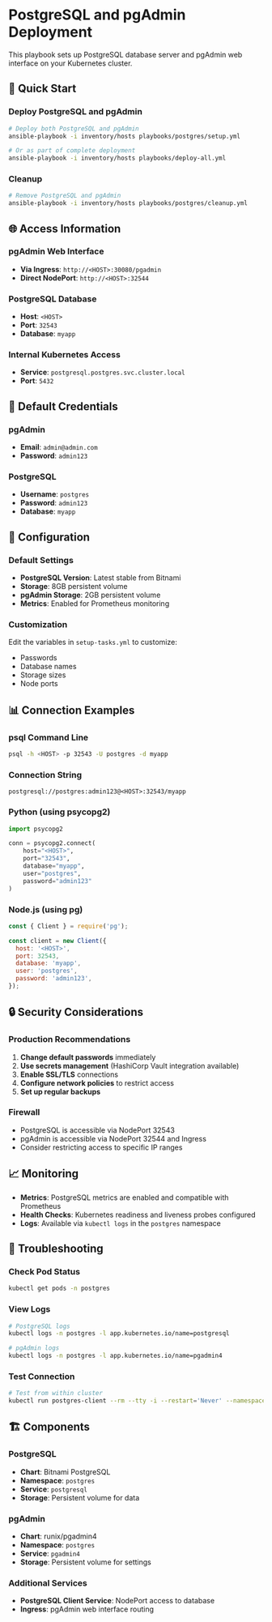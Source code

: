 # PostgreSQL and pgAdmin Deployment

This playbook sets up PostgreSQL database server and pgAdmin web interface on your Kubernetes cluster.

## 🚀 Quick Start

### Deploy PostgreSQL and pgAdmin
```bash
# Deploy both PostgreSQL and pgAdmin
ansible-playbook -i inventory/hosts playbooks/postgres/setup.yml

# Or as part of complete deployment
ansible-playbook -i inventory/hosts playbooks/deploy-all.yml
```

### Cleanup
```bash
# Remove PostgreSQL and pgAdmin
ansible-playbook -i inventory/hosts playbooks/postgres/cleanup.yml
```

## 🌐 Access Information

### pgAdmin Web Interface
- **Via Ingress**: `http://<HOST>:30080/pgadmin`
- **Direct NodePort**: `http://<HOST>:32544`

### PostgreSQL Database
- **Host**: `<HOST>`
- **Port**: `32543`
- **Database**: `myapp`

### Internal Kubernetes Access
- **Service**: `postgresql.postgres.svc.cluster.local`
- **Port**: `5432`

## 🔐 Default Credentials

### pgAdmin
- **Email**: `admin@admin.com`
- **Password**: `admin123`

### PostgreSQL
- **Username**: `postgres`
- **Password**: `admin123`
- **Database**: `myapp`

## 🔧 Configuration

### Default Settings
- **PostgreSQL Version**: Latest stable from Bitnami
- **Storage**: 8GB persistent volume
- **pgAdmin Storage**: 2GB persistent volume
- **Metrics**: Enabled for Prometheus monitoring

### Customization
Edit the variables in `setup-tasks.yml` to customize:
- Passwords
- Database names
- Storage sizes
- Node ports

## 📊 Connection Examples

### psql Command Line
```bash
psql -h <HOST> -p 32543 -U postgres -d myapp
```

### Connection String
```
postgresql://postgres:admin123@<HOST>:32543/myapp
```

### Python (using psycopg2)
```python
import psycopg2

conn = psycopg2.connect(
    host="<HOST>",
    port="32543",
    database="myapp",
    user="postgres",
    password="admin123"
)
```

### Node.js (using pg)
```javascript
const { Client } = require('pg');

const client = new Client({
  host: '<HOST>',
  port: 32543,
  database: 'myapp',
  user: 'postgres',
  password: 'admin123',
});
```

## 🔒 Security Considerations

### Production Recommendations
1. **Change default passwords** immediately
2. **Use secrets management** (HashiCorp Vault integration available)
3. **Enable SSL/TLS** connections
4. **Configure network policies** to restrict access
5. **Set up regular backups**

### Firewall
- PostgreSQL is accessible via NodePort 32543
- pgAdmin is accessible via NodePort 32544 and Ingress
- Consider restricting access to specific IP ranges

## 📈 Monitoring

- **Metrics**: PostgreSQL metrics are enabled and compatible with Prometheus
- **Health Checks**: Kubernetes readiness and liveness probes configured
- **Logs**: Available via `kubectl logs` in the `postgres` namespace

## 🔧 Troubleshooting

### Check Pod Status
```bash
kubectl get pods -n postgres
```

### View Logs
```bash
# PostgreSQL logs
kubectl logs -n postgres -l app.kubernetes.io/name=postgresql

# pgAdmin logs
kubectl logs -n postgres -l app.kubernetes.io/name=pgadmin4
```

### Test Connection
```bash
# Test from within cluster
kubectl run postgres-client --rm --tty -i --restart='Never' --namespace postgres --image postgres:13 --env="PGPASSWORD=admin123" --command -- psql --host postgresql --username postgres --dbname myapp --port 5432
```

## 🏗️ Components

### PostgreSQL
- **Chart**: Bitnami PostgreSQL
- **Namespace**: `postgres`
- **Service**: `postgresql`
- **Storage**: Persistent volume for data

### pgAdmin
- **Chart**: runix/pgadmin4
- **Namespace**: `postgres`
- **Service**: `pgadmin4`
- **Storage**: Persistent volume for settings

### Additional Services
- **PostgreSQL Client Service**: NodePort access to database
- **Ingress**: pgAdmin web interface routing 